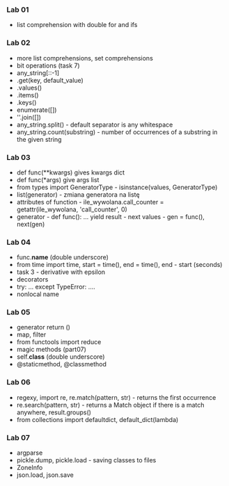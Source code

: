 ### Lab 01
- list comprehension with double for and ifs

### Lab 02
- more list comprehensions, set comprehensions
- bit operations (task 7)
- any_string[::-1]
- .get(key, default_value)
- .values()
- .items() 
- .keys() 
- enumerate([])
- ''.join([])
- any_string.split() - default separator is any whitespace
- any_string.count(substring) - number of occurrences of a substring in the given string 


### Lab 03
- def func(**kwargs) gives kwargs dict 
- def func(*args) give args list 
- from types import GeneratorType - isinstance(values, GeneratorType)
- list(generator) - zmiana generatora na listę 
- attributes of function - ile_wywolana.call_counter = getattr(ile_wywolana, 'call_counter', 0)
- generator - def func(): ... yield result -  next values - gen = func(), next(gen)

### Lab 04
- func.__name__ (double underscore)
- from time import time, start = time(), end = time(), end - start (seconds)
- task 3 - derivative with epsilon 
- decorators 
- try: ... except TypeError: ....
- nonlocal name 
### Lab 05
- generator return ()
- map, filter 
- from functools import reduce
- magic methods (part07)
- self.__class__ (double underscore)
- @staticmethod, @classmethod

### Lab 06
- regexy, import re, re.match(pattern, str) - returns the first occurrence
- re.search(pattern, str) - returns a Match object if there is a match anywhere, result.groups()
- from collections import defaultdict, default_dict(lambda)


### Lab 07
- argparse 
- pickle.dump, pickle.load - saving classes to files
- ZoneInfo
- json.load, json.save